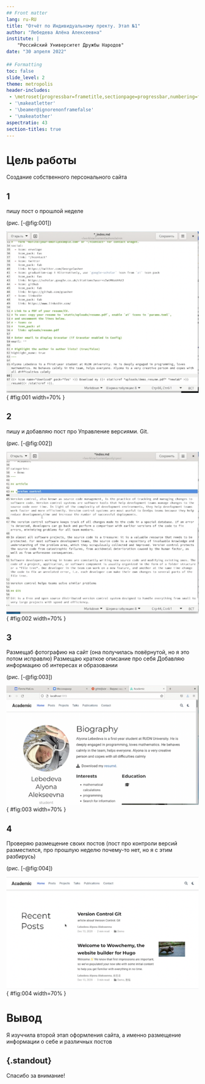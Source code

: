 ```yaml
---
## Front matter
lang: ru-RU
title: "Отчёт по Индивидуальному пректу. Этап №1"
author: "Лебедева Алёна Алексеевна"
institute: |
	"Российский Университет Дружбы Народов"
date: "30 апреля 2022"

## Formatting
toc: false
slide_level: 2
theme: metropolis
header-includes: 
 - \metroset{progressbar=frametitle,sectionpage=progressbar,numbering=fraction}
 - '\makeatletter'
 - '\beamer@ignorenonframefalse'
 - '\makeatother'
aspectratio: 43
section-titles: true
---
```


# Цель работы

Создание собственного персонального сайта

## 1

пишу пост о прошлой неделе

(рис. [-@fig:001])

![пост](image/1(1).png){ #fig:001 width=70% }

## 2

пишу и добавляю пост про Управление версиями. Git.

(рис. [-@fig:002])

![пост](image/2(1).png){ #fig:002 width=70% }

## 3

Размещаб фотографию на сайт (она получилась повёрнутой, но я это потом исправлю)
   Размещаю краткое описание про себя
   Добавляю информацию об интересах и образовании
   
   (рис. [-@fig:003])

![оформление сайта](image/3(1).png){ #fig:003 width=70% }

## 4

Проверяю размещение своих постов (пост про контроли версий разместился, про прошлую неделю почему-то нет, но я с этим разбирусь)

(рис. [-@fig:004])

![пост](image/4(1).png){ #fig:004 width=70% }

# Вывод

Я изуччила второй этап оформления сайта, а именно размещение информации о себе и различных постов

## {.standout}

Спасибо за внимание!
